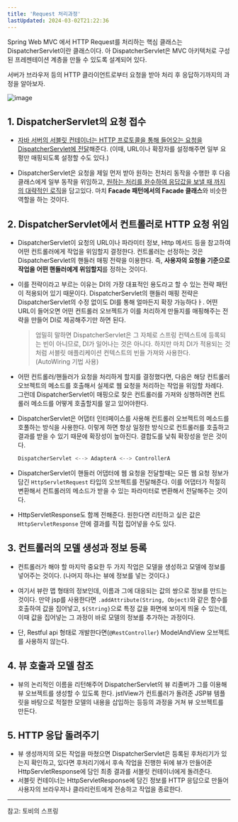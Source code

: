 ```yaml
---
title: 'Request 처리과정'
lastUpdated: 2024-03-02T21:22:36
---
```


Spring Web MVC 에서 HTTP Request를 처리하는 핵심 클래스는 DispatcherServlet이란 클래스이다. 아 DispatcherServlet은 MVC 아키텍처로 구성된 프레젠테이션 계층을 만들 수 있도록 설계되어 있다.

서버가 브라우저 등의 HTTP 클라이언트로부터 요청을 받아 처리 후 응답하기까지의 과정을 알아보자.

![image](https://user-images.githubusercontent.com/81006587/204775740-0a612c04-c871-4710-8b99-44daa50fc176.png)

## 1. DispatcherServlet의 요청 접수

- <u>자바 서버의 서블릿 컨테이너는 HTTP 프로토콜을 통해 들어오는 요청을 DispatcherServlet에 전달</u>해준다. (이때, URL이나 확장자를 설정해주면 일부 요펑만 매핑되도록 설정할 수도 있다.)

- DispatcherServlet은 요청을 제일 먼저 받아 원하는 전처리 동작을 수행한 후 다음 클래스에게 일부 동작을 위임하고, <u>원하는 처리를 완수하여 응답값을 보낼 때 까지의 대략적인 로직</u>을 담고있다. 마치 **Facade 패턴에서의 Facade 클래스**와 비슷한 역할을 하는 것이다.

## 2. DispatcherServlet에서 컨트롤러로 HTTP 요청 위임

- DispatcherServlet이 요청의 URL이나 파라미터 정보, Http 메서드 등을 참고하여 어떤 컨트롤러에게 작업을 위임할지 결정한다. 컨트롤러는 선정하는 것은 DispatcherServlet의 핸들러 매핑 전략을 이용한다. 즉, **사용자의 요청을 기준으로 작업을 어떤 핸들러에게 위임할지**를 정하는 것이다.

- 이를 전략이라고 부르는 이유는 DI의 가장 대표적인 용도라고 할 수 있는 전략 패턴이 적용되어 있기 때문이다. DispatcherServlet의 핸들러 매핑 전략은 DispatcherServlet의 수정 없이도 DI를 통해 얼마든지 확장 가능하다ㅏ. 어떤 URL이 들어오면 어떤 컨트롤러 오브젝트가 이를 처리하게 만들지를 매핑해주는 전략을 만들어 DI로 제공해주기만 하면 된다. 

    > 엄밀히 말하면 DispatcherServlet은 그 자체로 스프링 컨텍스트에 등록되는 빈이 아니므로, DI가 일어나는 것은 아니다. 하지만 마치 DI가 적용되는 것처럼 서블릿 애플리케이션 컨텍스트의 빈들 가져와 사용한다. (AutoWiring 기법 사용)

- 어떤 컨트롤러/핸들러가 요청을 처리하게 할지를 결정했다면, 다음은 해당 컨트롤러 오브젝트의 메소드를 호출해서 실제로 웹 요청을 처리하는 작업을 위임할 차례다. 그런데 DispatcherServlet이 매핑으로 찾은 컨트롤러를 가져와 싱행하려면 컨트롤러 메소드를 어떻게 호출할지를 알고 있어야한다.

- DispatcherServlet은 어댑터 인터페이스를 사용해 컨트롤러 오브젝트의 메소드를 호풀하는 방식을 사용한다. 이렇게 하면 항상 일정한 방식으로 컨트롤러를 호출하고 결과를 받을 수 있기 때문에 확장성이 높아진다. 결합도를 낮춰 확장성을 얻은 것이다.

    ```java
    DispatcherServlet <--> AdapterA <--> ControllerA
    ```

- DispatcherServlet이 핸들러 어댑터에 웹 요청을 전달할때는 모든 웹 요청 정보가 담긴 `HttpServletRequest` 타입의 오브젝트를 전달해준다. 이를 어댑터가 적절히 변환해서 컨트롤러의 메소드가 받을 수 있는 파라미터로 변환해서 전달해주는 것이다. 

- HttpServletResponse도 함께 전해준다. 원한다면 리턴하고 싶은 값은 `HttpServletResponse` 안에 결과를 직접 집어넣을 수도 있다.

## 3. 컨트롤러의 모델 생성과 정보 등록

- 컨트롤러가 해야 할 마지막 중요한 두 가지 작업은 모델을 생성하고 모델에 정보를 넣어주는 것이다. (나머지 하나는 뷰에 정보를 넣는 것이다.)

- 여기서 뷰란 맵 형태의 정보인데, 이름과 그에 대응되는 값의 쌍으로 정보를 만드는 것이다. 만약 jsp를 사용한다면 `.addAttribute(String, Object)`와 같은 함수를 호출하여 값을 집어넣고, `${String}`으로 특정 값을 화면에 보이게 띄울 수 있는데, 이때 값을 집어넣는 그 과정이 바로 모델의 정보를 추가하는 과정이다.

- 단, Restful api 형태로 개발한다면(`@RestController`) ModelAndView 오브젝트를 사용하지 않는다.

## 4. 뷰 호출과 모델 참조

- 뷰의 논리적인 이름을 리턴해주어 DispatcherServlet의 뷰 리졸버가 그를 이용해 뷰 오브젝트를 생성할 수 있도록 한다. jstlView가 컨트롤러가 돌려준 JSP뷰 템플릿을 바탕으로 적절한 모델의 내용을 삽입하는 등등의 과정을 거쳐 뷰 오브젝트를 만든다.

## 5. HTTP 응답 돌려주기

- 뷰 생성까지의 모든 작업을 마쳤으면 DispatcherServlet은 등록된 후처리기가 있는지 확인하고, 있다면 후처리기에서 후속 작업을 진행한 뒤에 뷰가 만들어준 HttpServletResponse에 담인 최종 결과를 서블릿 컨테이너에게 돌려준다. 
- 서블릿 컨테이너는 HttpServletResponse에 담긴 정보를 HTTP 응답으로 만들어 사용자의 브라우저나 클라리런트에게 전송하고 작업을 종료한다.

---

참고: 토비의 스프링